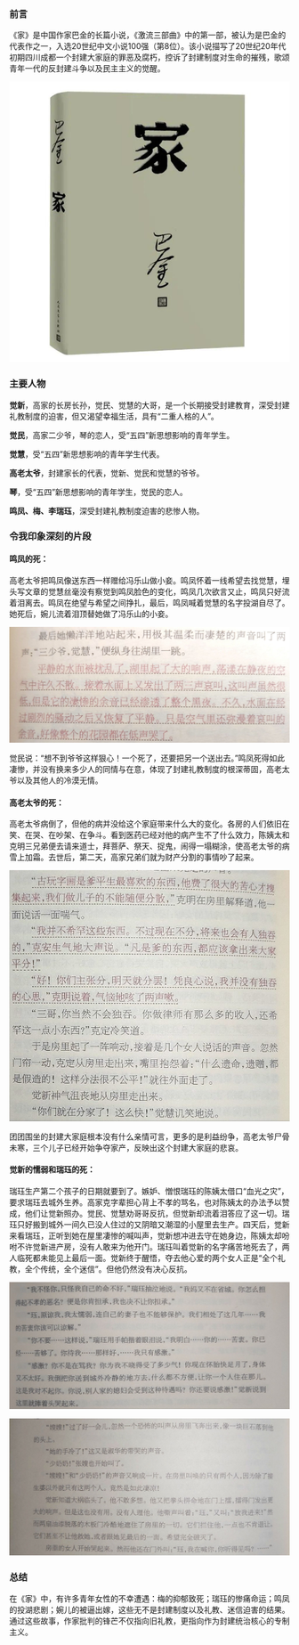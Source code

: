 ### 前言

《家》是中国作家巴金的长篇小说，《激流三部曲》中的第一部，被认为是巴金的代表作之一，入选20世纪中文小说100强（第8位）。该小说描写了20世纪20年代初期四川成都一个封建大家庭的罪恶及腐朽，控诉了封建制度对生命的摧残，歌颂青年一代的反封建斗争以及民主主义的觉醒。

![](assets/4ECBB67A0591CD5BE530DEC5374BCAC9-1671421757981-4-1671421760724-6.jpg)

### 主要人物

**觉新**，高家的长房长孙，觉民、觉慧的大哥，是一个长期接受封建教育，深受封建礼教制度的迫害，但又渴望幸福生活，具有“二重人格的人”。

**觉民**，高家二少爷，琴的恋人，受“五四”新思想影响的青年学生。

**觉慧**，受“五四”新思想影响的青年学生代表。

**高老太爷**，封建家长的代表，觉新、觉民和觉慧的爷爷。

**琴**，受“五四”新思想影响的青年学生，觉民的恋人。

**鸣凤、梅、李瑞珏**，深受封建礼教制度迫害的悲惨人物。

### 令我印象深刻的片段

#### 鸣凤的死：

高老太爷把鸣凤像送东西一样赠给冯乐山做小妾。鸣凤怀着一线希望去找觉慧，埋头写文章的觉慧丝毫没有察觉到鸣凤脸色的变化，鸣凤几次欲言又止，鸣凤只好流着泪离去。鸣凤在绝望与希望之间挣扎，最后，鸣凤喊着觉慧的名字投湖自尽了。她死后，婉儿流着泪顶替她做了冯乐山的小妾。

![](assets/BC5DBBD64785BC5612FE68A017E919EE-1671421793488-9.jpg)

觉民说：“想不到爷爷这样狠心！一个死了，还要把另一个送出去。”鸣凤死得如此凄惨，并没有换来多少人的同情与在意，体现了封建礼教制度的根深蒂固，高老太爷以及其他人的冷漠无情。

#### 高老太爷的死：

高老太爷病倒了，但他的病并没给这个家庭带来什么大的变化。各房的人们依旧在笑、在哭、在吵架、在争斗。看到医药已经对他的病产生不了什么效力，陈姨太和克明三兄弟便去请来道士，拜菩萨、祭天、捉鬼，闹得一塌糊涂，使高老太爷的病雪上加霜。去世后，第二天，高家兄弟们就为财产分割的事情吵了起来。

![](assets/9128D70CE7D1994C1528FFA06DB3AA7A-1671421840349-12.jpg)

团团围坐的封建大家庭根本没有什么亲情可言，更多的是利益纷争，高老太爷尸骨未寒，三个儿子已经开始争夺家产，反映出这个封建大家庭的悲哀。

#### 觉新的懦弱和瑞珏的死：

瑞珏生产第二个孩子的日期就要到了。嫉妒、憎恨瑞珏的陈姨太借口“血光之灾”，要求瑞珏去城外生养。高家克字辈担心背上不孝的骂名，也对陈姨太的办法予以赞成，他们让觉新照办。觉民、觉慧劝哥哥反抗，但觉新却流着泪答应了这一切。瑞珏只好搬到城外一间久已没人住过的又阴暗又潮湿的小屋里去生产。四天后，觉新来看瑞珏，正听到她在屋里凄惨的喊叫声，觉新想冲进去守在她身边，陈姨太却吩咐不许觉新进产房，没有人敢来为他开门。瑞珏叫着觉新的名字痛苦地死去了，两人临死都未能见上最后一面。觉新终于醒悟，夺去他心爱的两个女人正是“全个礼教，全个传统，全个迷信”。但他仍然没有决心反抗。

![](assets/F41BF34813F9EFD9274AA463CD15218B-1671421897896-18.jpg)

![](assets/41DAE9BB5D4ABDA077C9DD9483F63DC4-1671421868261-15.jpg)

### 总结

在《家》中，有许多青年女性的不幸遭遇：梅的抑郁致死；瑞珏的惨痛命运；鸣凤的投湖悲剧；婉儿的被逼出嫁，这些无不是封建制度以及礼教、迷信迫害的结果。通过这些故事，作家批判的锋芒不仅指向旧礼教，更指向作为封建统治核心的专制主义。